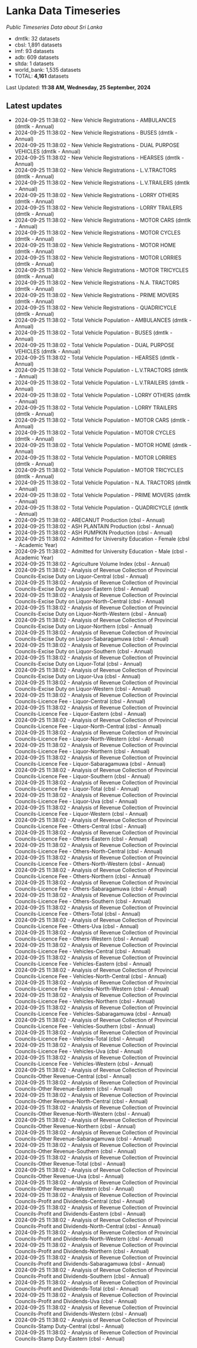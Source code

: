 # Lanka Data Timeseries
*Public Timeseries Data about Sri Lanka*

* dmtlk: 32 datasets
* cbsl: 1,891 datasets
* imf: 93 datasets
* adb: 609 datasets
* sltda: 1 datasets
* world_bank: 1,535 datasets
* TOTAL: **4,161** datasets

Last Updated: **11:38 AM, Wednesday, 25 September, 2024**

## Latest updates

* 2024-09-25 11:38:02 - New Vehicle Registrations - AMBULANCES (dmtlk - Annual)
* 2024-09-25 11:38:02 - New Vehicle Registrations - BUSES (dmtlk - Annual)
* 2024-09-25 11:38:02 - New Vehicle Registrations - DUAL PURPOSE VEHICLES (dmtlk - Annual)
* 2024-09-25 11:38:02 - New Vehicle Registrations - HEARSES (dmtlk - Annual)
* 2024-09-25 11:38:02 - New Vehicle Registrations - L.V.TRACTORS (dmtlk - Annual)
* 2024-09-25 11:38:02 - New Vehicle Registrations - L.V.TRAILERS (dmtlk - Annual)
* 2024-09-25 11:38:02 - New Vehicle Registrations - LORRY OTHERS (dmtlk - Annual)
* 2024-09-25 11:38:02 - New Vehicle Registrations - LORRY TRAILERS (dmtlk - Annual)
* 2024-09-25 11:38:02 - New Vehicle Registrations - MOTOR CARS (dmtlk - Annual)
* 2024-09-25 11:38:02 - New Vehicle Registrations - MOTOR CYCLES (dmtlk - Annual)
* 2024-09-25 11:38:02 - New Vehicle Registrations - MOTOR HOME (dmtlk - Annual)
* 2024-09-25 11:38:02 - New Vehicle Registrations - MOTOR LORRIES (dmtlk - Annual)
* 2024-09-25 11:38:02 - New Vehicle Registrations - MOTOR TRICYCLES (dmtlk - Annual)
* 2024-09-25 11:38:02 - New Vehicle Registrations - N.A. TRACTORS (dmtlk - Annual)
* 2024-09-25 11:38:02 - New Vehicle Registrations - PRIME MOVERS (dmtlk - Annual)
* 2024-09-25 11:38:02 - New Vehicle Registrations - QUADRICYCLE (dmtlk - Annual)
* 2024-09-25 11:38:02 - Total Vehicle Population - AMBULANCES (dmtlk - Annual)
* 2024-09-25 11:38:02 - Total Vehicle Population - BUSES (dmtlk - Annual)
* 2024-09-25 11:38:02 - Total Vehicle Population - DUAL PURPOSE VEHICLES (dmtlk - Annual)
* 2024-09-25 11:38:02 - Total Vehicle Population - HEARSES (dmtlk - Annual)
* 2024-09-25 11:38:02 - Total Vehicle Population - L.V.TRACTORS (dmtlk - Annual)
* 2024-09-25 11:38:02 - Total Vehicle Population - L.V.TRAILERS (dmtlk - Annual)
* 2024-09-25 11:38:02 - Total Vehicle Population - LORRY OTHERS (dmtlk - Annual)
* 2024-09-25 11:38:02 - Total Vehicle Population - LORRY TRAILERS (dmtlk - Annual)
* 2024-09-25 11:38:02 - Total Vehicle Population - MOTOR CARS (dmtlk - Annual)
* 2024-09-25 11:38:02 - Total Vehicle Population - MOTOR CYCLES (dmtlk - Annual)
* 2024-09-25 11:38:02 - Total Vehicle Population - MOTOR HOME (dmtlk - Annual)
* 2024-09-25 11:38:02 - Total Vehicle Population - MOTOR LORRIES (dmtlk - Annual)
* 2024-09-25 11:38:02 - Total Vehicle Population - MOTOR TRICYCLES (dmtlk - Annual)
* 2024-09-25 11:38:02 - Total Vehicle Population - N.A. TRACTORS (dmtlk - Annual)
* 2024-09-25 11:38:02 - Total Vehicle Population - PRIME MOVERS (dmtlk - Annual)
* 2024-09-25 11:38:02 - Total Vehicle Population - QUADRICYCLE (dmtlk - Annual)
* 2024-09-25 11:38:02 - ARECANUT Production (cbsl - Annual)
* 2024-09-25 11:38:02 - ASH PLANTAIN Production (cbsl - Annual)
* 2024-09-25 11:38:02 - ASH PUMPKIN Production (cbsl - Annual)
* 2024-09-25 11:38:02 - Admitted for University Education - Female (cbsl - Academic Year)
* 2024-09-25 11:38:02 - Admitted for University Education - Male (cbsl - Academic Year)
* 2024-09-25 11:38:02 - Agriculture Volume Index (cbsl - Annual)
* 2024-09-25 11:38:02 - Analysis of Revenue Collection of Provincial Councils-Excise Duty on Liquor-Central (cbsl - Annual)
* 2024-09-25 11:38:02 - Analysis of Revenue Collection of Provincial Councils-Excise Duty on Liquor-Eastern (cbsl - Annual)
* 2024-09-25 11:38:02 - Analysis of Revenue Collection of Provincial Councils-Excise Duty on Liquor-North-Central (cbsl - Annual)
* 2024-09-25 11:38:02 - Analysis of Revenue Collection of Provincial Councils-Excise Duty on Liquor-North-Western (cbsl - Annual)
* 2024-09-25 11:38:02 - Analysis of Revenue Collection of Provincial Councils-Excise Duty on Liquor-Northern (cbsl - Annual)
* 2024-09-25 11:38:02 - Analysis of Revenue Collection of Provincial Councils-Excise Duty on Liquor-Sabaragamuwa (cbsl - Annual)
* 2024-09-25 11:38:02 - Analysis of Revenue Collection of Provincial Councils-Excise Duty on Liquor-Southern (cbsl - Annual)
* 2024-09-25 11:38:02 - Analysis of Revenue Collection of Provincial Councils-Excise Duty on Liquor-Total (cbsl - Annual)
* 2024-09-25 11:38:02 - Analysis of Revenue Collection of Provincial Councils-Excise Duty on Liquor-Uva (cbsl - Annual)
* 2024-09-25 11:38:02 - Analysis of Revenue Collection of Provincial Councils-Excise Duty on Liquor-Western (cbsl - Annual)
* 2024-09-25 11:38:02 - Analysis of Revenue Collection of Provincial Councils-Licence Fee - Liquor-Central (cbsl - Annual)
* 2024-09-25 11:38:02 - Analysis of Revenue Collection of Provincial Councils-Licence Fee - Liquor-Eastern (cbsl - Annual)
* 2024-09-25 11:38:02 - Analysis of Revenue Collection of Provincial Councils-Licence Fee - Liquor-North-Central (cbsl - Annual)
* 2024-09-25 11:38:02 - Analysis of Revenue Collection of Provincial Councils-Licence Fee - Liquor-North-Western (cbsl - Annual)
* 2024-09-25 11:38:02 - Analysis of Revenue Collection of Provincial Councils-Licence Fee - Liquor-Northern (cbsl - Annual)
* 2024-09-25 11:38:02 - Analysis of Revenue Collection of Provincial Councils-Licence Fee - Liquor-Sabaragamuwa (cbsl - Annual)
* 2024-09-25 11:38:02 - Analysis of Revenue Collection of Provincial Councils-Licence Fee - Liquor-Southern (cbsl - Annual)
* 2024-09-25 11:38:02 - Analysis of Revenue Collection of Provincial Councils-Licence Fee - Liquor-Total (cbsl - Annual)
* 2024-09-25 11:38:02 - Analysis of Revenue Collection of Provincial Councils-Licence Fee - Liquor-Uva (cbsl - Annual)
* 2024-09-25 11:38:02 - Analysis of Revenue Collection of Provincial Councils-Licence Fee - Liquor-Western (cbsl - Annual)
* 2024-09-25 11:38:02 - Analysis of Revenue Collection of Provincial Councils-Licence Fee - Others-Central (cbsl - Annual)
* 2024-09-25 11:38:02 - Analysis of Revenue Collection of Provincial Councils-Licence Fee - Others-Eastern (cbsl - Annual)
* 2024-09-25 11:38:02 - Analysis of Revenue Collection of Provincial Councils-Licence Fee - Others-North-Central (cbsl - Annual)
* 2024-09-25 11:38:02 - Analysis of Revenue Collection of Provincial Councils-Licence Fee - Others-North-Western (cbsl - Annual)
* 2024-09-25 11:38:02 - Analysis of Revenue Collection of Provincial Councils-Licence Fee - Others-Northern (cbsl - Annual)
* 2024-09-25 11:38:02 - Analysis of Revenue Collection of Provincial Councils-Licence Fee - Others-Sabaragamuwa (cbsl - Annual)
* 2024-09-25 11:38:02 - Analysis of Revenue Collection of Provincial Councils-Licence Fee - Others-Southern (cbsl - Annual)
* 2024-09-25 11:38:02 - Analysis of Revenue Collection of Provincial Councils-Licence Fee - Others-Total (cbsl - Annual)
* 2024-09-25 11:38:02 - Analysis of Revenue Collection of Provincial Councils-Licence Fee - Others-Uva (cbsl - Annual)
* 2024-09-25 11:38:02 - Analysis of Revenue Collection of Provincial Councils-Licence Fee - Others-Western (cbsl - Annual)
* 2024-09-25 11:38:02 - Analysis of Revenue Collection of Provincial Councils-Licence Fee - Vehicles-Central (cbsl - Annual)
* 2024-09-25 11:38:02 - Analysis of Revenue Collection of Provincial Councils-Licence Fee - Vehicles-Eastern (cbsl - Annual)
* 2024-09-25 11:38:02 - Analysis of Revenue Collection of Provincial Councils-Licence Fee - Vehicles-North-Central (cbsl - Annual)
* 2024-09-25 11:38:02 - Analysis of Revenue Collection of Provincial Councils-Licence Fee - Vehicles-North-Western (cbsl - Annual)
* 2024-09-25 11:38:02 - Analysis of Revenue Collection of Provincial Councils-Licence Fee - Vehicles-Northern (cbsl - Annual)
* 2024-09-25 11:38:02 - Analysis of Revenue Collection of Provincial Councils-Licence Fee - Vehicles-Sabaragamuwa (cbsl - Annual)
* 2024-09-25 11:38:02 - Analysis of Revenue Collection of Provincial Councils-Licence Fee - Vehicles-Southern (cbsl - Annual)
* 2024-09-25 11:38:02 - Analysis of Revenue Collection of Provincial Councils-Licence Fee - Vehicles-Total (cbsl - Annual)
* 2024-09-25 11:38:02 - Analysis of Revenue Collection of Provincial Councils-Licence Fee - Vehicles-Uva (cbsl - Annual)
* 2024-09-25 11:38:02 - Analysis of Revenue Collection of Provincial Councils-Licence Fee - Vehicles-Western (cbsl - Annual)
* 2024-09-25 11:38:02 - Analysis of Revenue Collection of Provincial Councils-Other Revenue-Central (cbsl - Annual)
* 2024-09-25 11:38:02 - Analysis of Revenue Collection of Provincial Councils-Other Revenue-Eastern (cbsl - Annual)
* 2024-09-25 11:38:02 - Analysis of Revenue Collection of Provincial Councils-Other Revenue-North-Central (cbsl - Annual)
* 2024-09-25 11:38:02 - Analysis of Revenue Collection of Provincial Councils-Other Revenue-North-Western (cbsl - Annual)
* 2024-09-25 11:38:02 - Analysis of Revenue Collection of Provincial Councils-Other Revenue-Northern (cbsl - Annual)
* 2024-09-25 11:38:02 - Analysis of Revenue Collection of Provincial Councils-Other Revenue-Sabaragamuwa (cbsl - Annual)
* 2024-09-25 11:38:02 - Analysis of Revenue Collection of Provincial Councils-Other Revenue-Southern (cbsl - Annual)
* 2024-09-25 11:38:02 - Analysis of Revenue Collection of Provincial Councils-Other Revenue-Total (cbsl - Annual)
* 2024-09-25 11:38:02 - Analysis of Revenue Collection of Provincial Councils-Other Revenue-Uva (cbsl - Annual)
* 2024-09-25 11:38:02 - Analysis of Revenue Collection of Provincial Councils-Other Revenue-Western (cbsl - Annual)
* 2024-09-25 11:38:02 - Analysis of Revenue Collection of Provincial Councils-Profit and Dividends-Central (cbsl - Annual)
* 2024-09-25 11:38:02 - Analysis of Revenue Collection of Provincial Councils-Profit and Dividends-Eastern (cbsl - Annual)
* 2024-09-25 11:38:02 - Analysis of Revenue Collection of Provincial Councils-Profit and Dividends-North-Central (cbsl - Annual)
* 2024-09-25 11:38:02 - Analysis of Revenue Collection of Provincial Councils-Profit and Dividends-North-Western (cbsl - Annual)
* 2024-09-25 11:38:02 - Analysis of Revenue Collection of Provincial Councils-Profit and Dividends-Northern (cbsl - Annual)
* 2024-09-25 11:38:02 - Analysis of Revenue Collection of Provincial Councils-Profit and Dividends-Sabaragamuwa (cbsl - Annual)
* 2024-09-25 11:38:02 - Analysis of Revenue Collection of Provincial Councils-Profit and Dividends-Southern (cbsl - Annual)
* 2024-09-25 11:38:02 - Analysis of Revenue Collection of Provincial Councils-Profit and Dividends-Total (cbsl - Annual)
* 2024-09-25 11:38:02 - Analysis of Revenue Collection of Provincial Councils-Profit and Dividends-Uva (cbsl - Annual)
* 2024-09-25 11:38:02 - Analysis of Revenue Collection of Provincial Councils-Profit and Dividends-Western (cbsl - Annual)
* 2024-09-25 11:38:02 - Analysis of Revenue Collection of Provincial Councils-Stamp Duty-Central (cbsl - Annual)
* 2024-09-25 11:38:02 - Analysis of Revenue Collection of Provincial Councils-Stamp Duty-Eastern (cbsl - Annual)